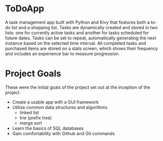 # ToDoApp
A task management app built with Python and Kivy that features both a to-do list and a shopping list. Tasks are dynamically created and stored in two lists: one for currently active tasks and another for tasks scheduled for future dates. Tasks can be set to repeat, automatically generating the next instance based on the selected time interval. All completed tasks and purchased items are stored on a stats screen, which shows their frequency and includes an experience bar to measure progression.

# Project Goals
These were the initial goals of the project set out at the inception of the project.
* Create a usable app with a GUI framework
* Utilize common data structures and algorithms
  * linked list
  * trie (prefix tree)
  * merge sort
* Learn the basics of SQL databases
* Gain comfortability with Github and Git commands

